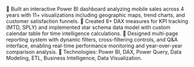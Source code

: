 	Built an interactive Power BI dashboard analyzing mobile sales across 4 years with 11+ visualizations including geographic maps, trend charts, and customer satisfaction funnels.
	Created 8+ DAX measures for KPI tracking (MTD, SPLY) and implemented star schema data model with custom calendar table for time intelligence calculations.
	Designed multi-page reporting system with dynamic filters, cross-filtering controls, and Q&A interface, enabling real-time performance monitoring and year-over-year comparison analysis.
	Technologies: Power BI, DAX, Power Query, Data Modeling, ETL, Business Intelligence, Data Visualization.

